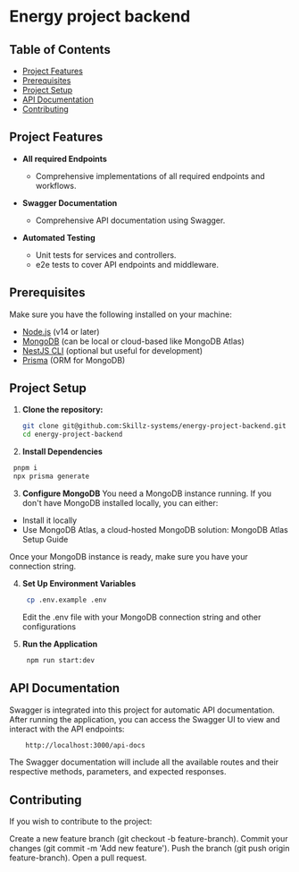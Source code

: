 # Energy project backend

## Table of Contents

- [Project Features](#project-features)
- [Prerequisites](#prerequisites)
- [Project Setup](#project-setup)
- [API Documentation](#api-documentation)
- [Contributing](#contributing)

## Project Features

- **All required Endpoints**
  - Comprehensive implementations of all required endpoints and workflows.

- **Swagger Documentation**
  - Comprehensive API documentation using Swagger.
  
- **Automated Testing**
  - Unit tests for services and controllers.
  - e2e tests to cover API endpoints and middleware.

## Prerequisites

Make sure you have the following installed on your machine:

- [Node.js](https://nodejs.org/en/download/) (v14 or later)
- [MongoDB](https://www.mongodb.com/try/download/community) (can be local or cloud-based like MongoDB Atlas)
- [NestJS CLI](https://docs.nestjs.com/cli/overview) (optional but useful for development)
- [Prisma](https://www.prisma.io/) (ORM for MongoDB)

## Project Setup

1. **Clone the repository:**
   ```bash
   git clone git@github.com:Skillz-systems/energy-project-backend.git
   cd energy-project-backend
   ```

2. **Install Dependencies**
  ```bash
   pnpm i
   npx prisma generate
   ```

3. **Configure MongoDB**
  You need a MongoDB instance running. If you don't have MongoDB installed locally, you can either:

  * Install it locally
  * Use MongoDB Atlas, a cloud-hosted MongoDB solution: MongoDB Atlas Setup Guide

  Once your MongoDB instance is ready, make sure you have your connection string.

4. **Set Up Environment Variables**
   ```bash
    cp .env.example .env
   ```

   Edit the .env file with your MongoDB connection string and other configurations

6. **Run the Application**
   ```bash
    npm run start:dev
   ```

## API Documentation

Swagger is integrated into this project for automatic API documentation. After running the application, you can access the Swagger UI to view and interact with the API endpoints:

```bash
    http://localhost:3000/api-docs
```
The Swagger documentation will include all the available routes and their respective methods, parameters, and expected responses.

## Contributing
If you wish to contribute to the project:

Create a new feature branch (git checkout -b feature-branch).
Commit your changes (git commit -m 'Add new feature').
Push the branch (git push origin feature-branch).
Open a pull request.

   
  
   
